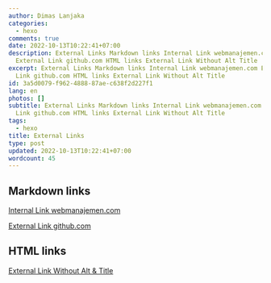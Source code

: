 ```yaml
---
author: Dimas Lanjaka
categories:
  - hexo
comments: true
date: 2022-10-13T10:22:41+07:00
description: External Links Markdown links Internal Link webmanajemen.com
  External Link github.com HTML links External Link Without Alt Title
excerpt: External Links Markdown links Internal Link webmanajemen.com External
  Link github.com HTML links External Link Without Alt Title
id: 3a5d0079-f962-4888-87ae-c638f2d227f1
lang: en
photos: []
subtitle: External Links Markdown links Internal Link webmanajemen.com External
  Link github.com HTML links External Link Without Alt Title
tags:
  - hexo
title: External Links
type: post
updated: 2022-10-13T10:22:41+07:00
wordcount: 45
---
```


## Markdown links

[Internal Link webmanajemen.com](//webmanajemen.com)

[External Link github.com](//github.com)

## HTML links

<a href="http://facebook.com">External Link Without Alt & Title</a>
